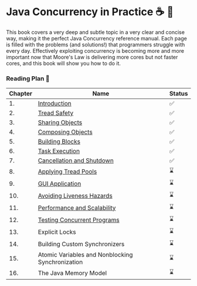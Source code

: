 #  Java Concurrency in Practice :coffee: :arrows_counterclockwise:

This book covers a very deep and subtle topic in a very clear and concise way, making it the
perfect Java Concurrency reference manual. Each page is filled with the problems (and solutions!)
that programmers struggle with every day. Effectively exploiting concurrency is becoming more and more important
now that Moore's Law is delivering more cores but not faster cores, and this book will show you how to do it.

### Reading Plan 📘

| Chapter | Name                                                                                                                                                                                                                                                                         |Status|
|--------|------------------------------------------------------------------------------------------------------------------------------------------------------------------------------------------------------------------------------------------------------------------------------|---------|
| 1.     | [Introduction](https://github.com/Urunov/Interview-Preparation-WAY/blob/master/Books/Java/JavaAdvanced/Java-Concurrency-and-Multithreading/Java-Concurrency-In-Practice/JavaConcurrencyInPracticeResources/Chapter-1.%20Thread%20Safety.pdf)                                 |✅|
| 2.     | [Tread Safety](https://github.com/Urunov/Interview-Preparation-WAY/blob/master/Books/Java/JavaAdvanced/Java-Concurrency-and-Multithreading/Java-Concurrency-In-Practice/JavaConcurrencyInPracticeResources/Chapter-2.%20Thread%20Safety.pdf)                                 |✅|
| 3.     | [Sharing Objects](https://github.com/Urunov/Interview-Preparation-WAY/blob/master/Books/Java/JavaAdvanced/Java-Concurrency-and-Multithreading/Java-Concurrency-In-Practice/JavaConcurrencyInPracticeResources/Chapter-3.%20Sharing%20Objects.pdf)                            |✅|
| 4.     | [Composing Objects](https://github.com/Urunov/Interview-Preparation-WAY/blob/master/Books/Java/JavaAdvanced/Java-Concurrency-and-Multithreading/Java-Concurrency-In-Practice/JavaConcurrencyInPracticeResources/Chapter-4.%20Composing%20Objects.%20.pdf)                    |✅|
| 5.     | [Building Blocks](https://github.com/Urunov/Interview-Preparation-WAY/blob/master/Books/Java/JavaAdvanced/Java-Concurrency-and-Multithreading/Java-Concurrency-In-Practice/JavaConcurrencyInPracticeResources/Chapter-5.%20Building%20Blocks.pdf)                            |✅|
| 6.     | [Task Execution](https://github.com/Urunov/Interview-Preparation-WAY/blob/master/Books/Java/JavaAdvanced/Java-Concurrency-and-Multithreading/Java-Concurrency-In-Practice/JavaConcurrencyInPracticeResources/Chapter-6.%20Completing%20tasks.pdf)                            |✅|
| 7.     | [Cancellation and Shutdown](https://github.com/Urunov/Interview-Preparation-WAY/blob/master/Books/Java/JavaAdvanced/Java-Concurrency-and-Multithreading/Java-Concurrency-In-Practice/JavaConcurrencyInPracticeResources/Chapter-7.%20Cancellation%20and%20Shutdown.pdf)      |✅|
| 8.     | [Applying Tread Pools](https://github.com/Urunov/Interview-Preparation-WAY/blob/master/Books/Java/JavaAdvanced/Java-Concurrency-and-Multithreading/Java-Concurrency-In-Practice/JavaConcurrencyInPracticeResources/Chapter-8%20Applying%20Thread%20Pools.pdf)                |⌛|
| 9.     | [GUI Application](https://github.com/Urunov/Interview-Preparation-WAY/blob/master/Books/Java/JavaAdvanced/Java-Concurrency-and-Multithreading/Java-Concurrency-In-Practice/JavaConcurrencyInPracticeResources/Chapter-9.%20Single%20Thread.pdf)                              |⌛|
| 10.    | [Avoiding Liveness Hazards](https://github.com/Urunov/Interview-Preparation-WAY/blob/master/Books/Java/JavaAdvanced/Java-Concurrency-and-Multithreading/Java-Concurrency-In-Practice/JavaConcurrencyInPracticeResources/Chapter-10.%20Avoiding%20Liviness%20Hazards.pdf)     |⌛|
| 11.    | [Performance and Scalability](https://github.com/Urunov/Interview-Preparation-WAY/blob/master/Books/Java/JavaAdvanced/Java-Concurrency-and-Multithreading/Java-Concurrency-In-Practice/JavaConcurrencyInPracticeResources/Chapter-11.%20Performance%20and%20Scalability.pdf) |⌛|
| 12.    | [Testing Concurrent Programs](https://github.com/Urunov/Interview-Preparation-WAY/blob/master/Books/Java/JavaAdvanced/Java-Concurrency-and-Multithreading/Java-Concurrency-In-Practice/JavaConcurrencyInPracticeResources/Chapter-12.%20Testing%20Concurrent%20Programs.pdf)                                                                                                                                                                                                                                              |⌛|
| 13.    | Explicit Locks                                                                                                                                                                                                                                                               |⌛|
| 14.    | Building Custom Synchronizers                                                                                                                                                                                                                                                |⌛|
| 15.    | Atomic Variables and Nonblocking Synchronization                                                                                                                                                                                                                             |⌛|
| 16.    | The Java Memory Model                                                                                                                                                                                                                                                        |⌛|
